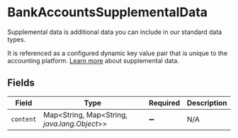 # BankAccountsSupplementalData

Supplemental data is additional data you can include in our standard data types. 

It is referenced as a configured dynamic key value pair that is unique to the accounting platform. [Learn more](https://docs.codat.io/using-the-api/supplemental-data/overview) about supplemental data.


## Fields

| Field                                        | Type                                         | Required                                     | Description                                  |
| -------------------------------------------- | -------------------------------------------- | -------------------------------------------- | -------------------------------------------- |
| `content`                                    | Map<String, Map<String, *java.lang.Object*>> | :heavy_minus_sign:                           | N/A                                          |